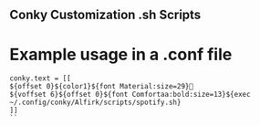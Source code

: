 ## Conky Customization .sh Scripts

# Example usage in a .conf file

```
conky.text = [[
${offset 0}${color1}${font Material:size=29}
${voffset 6}${offset 0}${font Comfortaa:bold:size=13}${exec ~/.config/conky/Alfirk/scripts/spotify.sh}
]]
``

